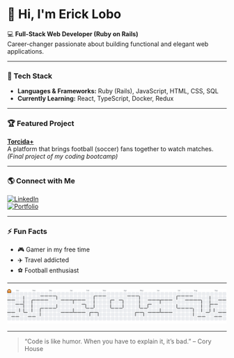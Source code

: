 # 👋 Hi, I'm Erick Lobo

💻 **Full-Stack Web Developer (Ruby on Rails)**  
Career-changer passionate about building functional and elegant web applications.

---

### 🚀 Tech Stack
- **Languages & Frameworks:** Ruby (Rails), JavaScript, HTML, CSS, SQL  
- **Currently Learning:** React, TypeScript, Docker, Redux

---

### 🏆 Featured Project
**[Torcida+](https://torcida-mais-12c8315fdc39.herokuapp.com/)**  
A platform that brings football (soccer) fans together to watch matches.  
*(Final project of my coding bootcamp)*

---

### 🌎 Connect with Me
[![LinkedIn](https://img.shields.io/badge/LinkedIn-Erick%20Lobo-blue?style=flat-square&logo=linkedin)](https://www.linkedin.com/in/ericklobo)  
[![Portfolio](https://img.shields.io/badge/Portfolio-Website-000?style=flat-square&logo=About.me)](YOUR_PORTFOLIO_URL)

---

### ⚡ Fun Facts
- 🎮 Gamer in my free time  
- ✈️ Travel addicted 
- ⚽ Football enthusiast

---

<picture>
  <source media="(prefers-color-scheme: dark)" srcset="https://raw.githubusercontent.com/bratugues/bratugues/output/pacman-contribution-graph-dark.svg">
  <source media="(prefers-color-scheme: light)" srcset="https://raw.githubusercontent.com/bratugues/bratugues/output/pacman-contribution-graph.svg">
  <img alt="pacman contribution graph" src="https://raw.githubusercontent.com/bratugues/bratugues/output/pacman-contribution-graph.svg">
</picture>

---

> “Code is like humor. When you have to explain it, it’s bad.” – Cory House
